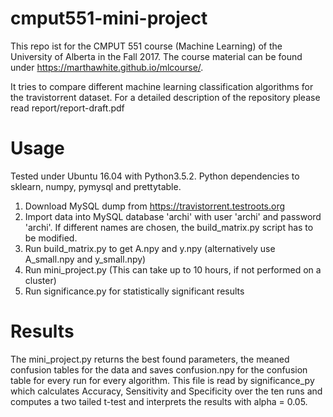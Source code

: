 # cmput551-mini-project

This repo ist for the CMPUT 551 course (Machine Learning) of the University of Alberta in the Fall 2017. The course material can be found under https://marthawhite.github.io/mlcourse/.

It tries to compare different machine learning classification algorithms for the travistorrent dataset. For a detailed description of the repository please read report/report-draft.pdf

# Usage

Tested under Ubuntu 16.04 with Python3.5.2. Python dependencies to sklearn, numpy, pymysql and prettytable.

1. Download MySQL dump from https://travistorrent.testroots.org
2. Import data into MySQL database 'archi' with user 'archi' and password 'archi'. If different names are chosen, the build_matrix.py script has to be modified.
3. Run build_matrix.py to get A.npy and y.npy (alternatively use A_small.npy and y_small.npy)
4. Run mini_project.py (This can take up to 10 hours, if not performed on a cluster)
5. Run significance.py for statistically significant results

# Results

The mini_project.py returns the best found parameters, the meaned confusion tables for the data and saves confusion.npy for the confusion table for every run for every algorithm.
This file is read by significance_py which calculates Accuracy, Sensitivity and Specificity over the ten runs and computes a two tailed t-test and interprets the results with alpha = 0.05.

